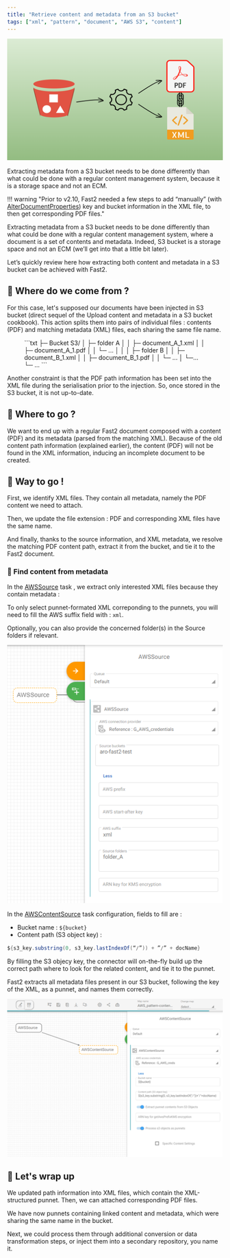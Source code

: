 ```yaml
---
title: "Retrieve content and metadata from an S3 bucket"
tags: ["xml", "pattern", "document", "AWS S3", "content"]
---
```


![Blog cover](../assets/img/cookbooks/content-metadata-from-s3_cover.png)

Extracting metadata from a S3 bucket needs to be done differently than what could be done with a regular content management system, because it is a storage space and not an ECM.

!!! warning "Prior to v2.10, Fast2 needed a few steps to add “manually” (with [AlterDocumentProperties](../catalog/transformer.md#AlterDocumentProperties)) key and bucket information in the XML file, to then get corresponding PDF files."

Extracting metadata from a S3 bucket needs to be done differently than what could be done with a regular content management system, where a document is a set of contents and metadata. Indeed, S3 bucket is a storage space and not an ECM (we’ll get into that a little bit later).

Let’s quickly review here how extracting both content and metadata in a S3 bucket can be achieved with Fast2.

## 🧐 Where do we come from ?

For this case, let's supposed our documents have been injected in S3 bucket (direct sequel of the Upload content and metadata in a S3 bucket cookbook). This action splits them into pairs of individual files : contents (PDF) and matching metadata (XML) files, each sharing the same file name.

<figure markdown>
```txt
├─ Bucket S3/
│       ├─ folder A
│       │     ├─ document_A_1.xml
│       │     ├─ document_A_1.pdf
│       │     └─ ...
│       │
│       ├─ folder B
│       │     ├─ document_B_1.xml
│       │     ├─ document_B_1.pdf
│       │     └─ ...
│       └─...
└─ ...  
```
</figure>
Another constraint is that the PDF path information has been set into the XML file during the serialisation prior to the injection. So, once stored in the S3 bucket, it is not up-to-date.

## 🤔 Where to go ?

We want to end up with a regular Fast2 document composed with a content (PDF) and its metadata (parsed from the matching XML). Because of the old content path information (explained earlier), the content (PDF) will not be found in the XML information, inducing an incomplete document to be created.

## 🚀 Way to go !

First, we identify XML files. They contain all metadata, namely the PDF content we need to attach.

Then, we update the file extension : PDF and corresponding XML files have the same name.

And finally, thanks to the source information, and XML metadata, we resolve the matching PDF content path, extract it from the bucket, and tie it to the Fast2 document.

### 🔎 Find content from metadata

In the [AWSSource](../catalog/source.md#AWSSource) task , we extract only interested XML files because they contain metadata :

To only select punnet-formated XML correponding to the punnets, you will need to fill the AWS suffix field with : `xml`.

Optionally, you can also provide the concerned folder(s) in the Source folders if relevant.

![AWSContentSource task configuration](../assets/img/cookbooks/Image_AWS_Source.png)

In the [AWSContentSource](../catalog/contentsource.md#AWSContentSource) task configuration, fields to fill are :

- Bucket name : `${bucket}`
- Content path (S3 object key) :

```java
${s3_key.substring(0, s3_key.lastIndexOf(“/”)) + ”/” + docName}
```

By filling the S3 objecy key, the connector will on-the-fly build up the correct path where to look for the related content, and tie it to the punnet.

Fast2 extracts all metadata files present in our S3 bucket, following the key of the XML, as a punnet, and names them correctly.

![AWSSource task configuration](../assets/img/cookbooks/Image_AWSContentSource.png)

## 👏 Let's wrap up

We updated path information into XML files, which contain the XML-structured punnet. Then, we can attached corresponding PDF files.

We have now punnets containing linked content and metadata, which were sharing the same name in the bucket.

Next, we could process them through additional conversion or data transformation steps, or inject them into a secondary repository, you name it.
